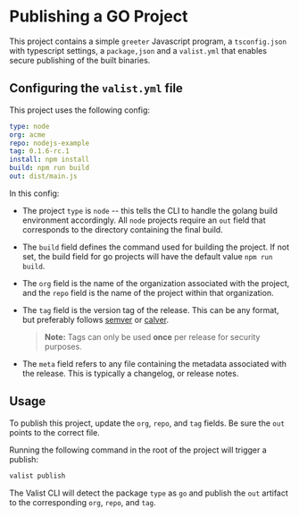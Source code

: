 # Publishing a GO Project

This project contains a simple `greeter` Javascript program, a `tsconfig.json` with typescript settings, a `package,json` and a `valist.yml` that enables secure publishing of the built binaries.

<!-- This project can be found at [https://app.valist.io/acme/nodejs-example](https://app.valist.io/test/binary) -->

## Configuring the `valist.yml` file

This project uses the following config:

```yaml
type: node
org: acme
repo: nodejs-example
tag: 0.1.6-rc.1
install: npm install
build: npm run build
out: dist/main.js
```

In this config:

* The project `type` is `node` -- this tells the CLI to handle the golang build environment accordingly. All `node` projects require an `out` field that corresponds to the directory containing the final build.

* The `build` field defines the command used for building the project. If not set, the build field for go projects will have the default value `npm run build`.

* The `org` field is the name of the organization associated with the project, and the `repo` field is the name of the project within that organization.

* The `tag` field is the version tag of the release. This can be any format, but preferably follows [semver](https://semver.org) or [calver](https://calver.org/).
  > **Note:** Tags can only be used **once** per release for security purposes.

* The `meta` field refers to any file containing the metadata associated with the release. This is typically a changelog, or release notes.

## Usage

To publish this project, update the `org`, `repo`, and `tag` fields. Be sure the `out` points to the correct file.

Running the following command in the root of the project will trigger a publish:

```bash
valist publish
```

The Valist CLI will detect the package `type` as `go` and publish the `out` artifact to the corresponding `org`, `repo`, and `tag`.
